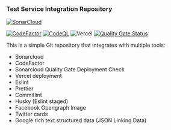 ### Test Service Integration Repository

[![SonarCloud](https://sonarcloud.io/images/project_badges/sonarcloud-white.svg)](https://sonarcloud.io/summary/new_code?id=Ammar-Raneez_Test_Integration_Repo)

[![CodeFactor](https://www.codefactor.io/repository/github/ammar-raneez/test_integration_repo/badge)](https://www.codefactor.io/repository/github/ammar-raneez/test_integration_repo)
[![CodeQL](https://github.com/Ammar-Raneez/Test_Integration_Repo/actions/workflows/codeql.yml/badge.svg)](https://github.com/Ammar-Raneez/Test_Integration_Repo/actions/workflows/codeql.yml)
![Vercel](https://vercelbadge.vercel.app/api/Ammar-Raneez/Test_Integration_Repo)
[![Quality Gate Status](https://sonarcloud.io/api/project_badges/measure?project=Ammar-Raneez_Test_Integration_Repo&metric=alert_status)](https://sonarcloud.io/summary/new_code?id=Ammar-Raneez_Test_Integration_Repo)

This is a simple Git repository that integrates with multiple tools:

- Sonarcloud
- CodeFactor
- Sonarcloud Quality Gate Deployment Check
- Vercel deployment
- Eslint
- Prettier
- Commitlint
- Husky (Eslint staged)
- Facebook Opengraph Image
- Twitter cards
- Google rich text structured data (JSON Linking Data)
